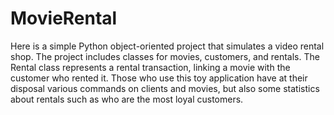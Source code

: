 # MovieRental

Here is a simple Python object-oriented project that simulates a video rental shop.
The project includes classes for movies, customers, and rentals.
The Rental class represents a rental transaction, linking a movie with the customer who rented it.
Those who use this toy application have at their disposal various commands on clients and movies,
but also some statistics about rentals such as who are the most loyal customers. 
